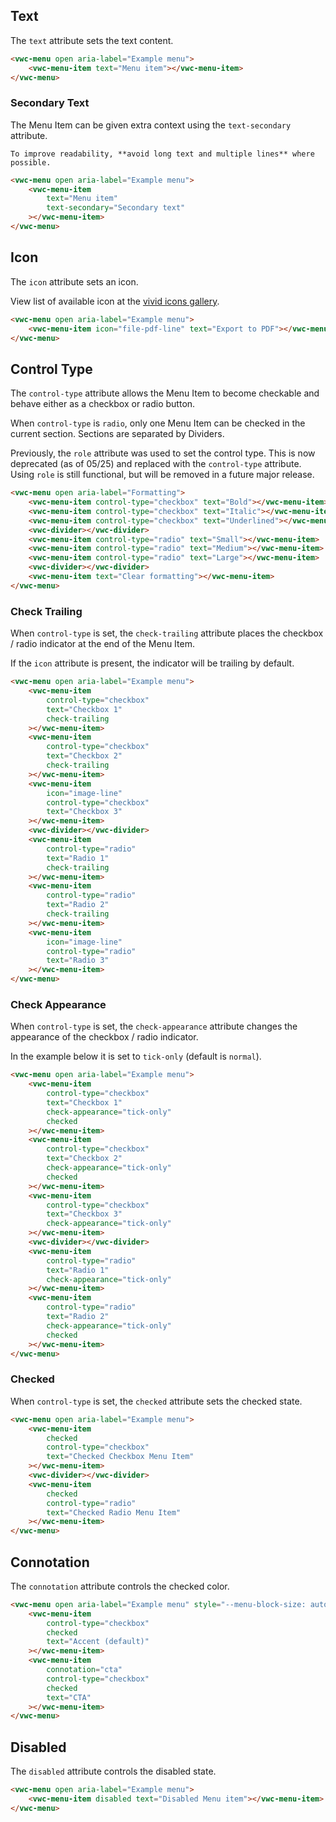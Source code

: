 ## Text

The `text` attribute sets the text content.

```html preview 100px
<vwc-menu open aria-label="Example menu">
	<vwc-menu-item text="Menu item"></vwc-menu-item>
</vwc-menu>
```

### Secondary Text

The Menu Item can be given extra context using the `text-secondary` attribute.

<vwc-note connotation="information">
	<vwc-icon slot="icon" name="info-line" label="Note:"></vwc-icon>

    To improve readability, **avoid long text and multiple lines** where possible.

</vwc-note>

```html preview 150px
<vwc-menu open aria-label="Example menu">
	<vwc-menu-item
		text="Menu item"
		text-secondary="Secondary text"
	></vwc-menu-item>
</vwc-menu>
```

## Icon

The `icon` attribute sets an icon.

View list of available icon at the [vivid icons gallery](/icons/icons-gallery/).

<!-- Uncomment when Icon slot is implemented
<vwc-note connotation="warning" headline="Deprecated Prop: icon">
	<vwc-icon slot="icon" name="warning-line" label="Warning:"></vwc-icon>

The `icon` prop is deprecated (as of 05/25) and directly replaced with `icon` slot. `icon` is still functional in the component but will be removed in a future major release. This will be communicated when it's removal becomes a release candidate at the end of the support period.

</vwc-note>
-->

```html preview 100px
<vwc-menu open aria-label="Example menu">
	<vwc-menu-item icon="file-pdf-line" text="Export to PDF"></vwc-menu-item>
</vwc-menu>
```

## Control Type

The `control-type` attribute allows the Menu Item to become checkable and behave either as a checkbox or radio button.

When `control-type` is `radio`, only one Menu Item can be checked in the current section. Sections are separated by Dividers.

<vwc-note connotation="warning" headline="Deprecated Prop: role">
	<vwc-icon slot="icon" name="warning-line" label="Warning:"></vwc-icon>

Previously, the `role` attribute was used to set the control type. This is now deprecated (as of 05/25) and replaced with the `control-type` attribute. Using `role` is still functional, but will be removed in a future major release.

</vwc-note>

```html preview 330px
<vwc-menu open aria-label="Formatting">
	<vwc-menu-item control-type="checkbox" text="Bold"></vwc-menu-item>
	<vwc-menu-item control-type="checkbox" text="Italic"></vwc-menu-item>
	<vwc-menu-item control-type="checkbox" text="Underlined"></vwc-menu-item>
	<vwc-divider></vwc-divider>
	<vwc-menu-item control-type="radio" text="Small"></vwc-menu-item>
	<vwc-menu-item control-type="radio" text="Medium"></vwc-menu-item>
	<vwc-menu-item control-type="radio" text="Large"></vwc-menu-item>
	<vwc-divider></vwc-divider>
	<vwc-menu-item text="Clear formatting"></vwc-menu-item>
</vwc-menu>
```

### Check Trailing

When `control-type` is set, the `check-trailing` attribute places the checkbox / radio indicator at the end of the Menu Item.

<vwc-note connotation="information">
	<vwc-icon slot="icon" name="info-line" label="Note:"></vwc-icon>

If the `icon` attribute is present, the indicator will be trailing by default.

</vwc-note>

```html preview 280px
<vwc-menu open aria-label="Example menu">
	<vwc-menu-item
		control-type="checkbox"
		text="Checkbox 1"
		check-trailing
	></vwc-menu-item>
	<vwc-menu-item
		control-type="checkbox"
		text="Checkbox 2"
		check-trailing
	></vwc-menu-item>
	<vwc-menu-item
		icon="image-line"
		control-type="checkbox"
		text="Checkbox 3"
	></vwc-menu-item>
	<vwc-divider></vwc-divider>
	<vwc-menu-item
		control-type="radio"
		text="Radio 1"
		check-trailing
	></vwc-menu-item>
	<vwc-menu-item
		control-type="radio"
		text="Radio 2"
		check-trailing
	></vwc-menu-item>
	<vwc-menu-item
		icon="image-line"
		control-type="radio"
		text="Radio 3"
	></vwc-menu-item>
</vwc-menu>
```

### Check Appearance

When `control-type` is set, the `check-appearance` attribute changes the appearance of the checkbox / radio indicator.

In the example below it is set to `tick-only` (default is `normal`).

```html preview 250px
<vwc-menu open aria-label="Example menu">
	<vwc-menu-item
		control-type="checkbox"
		text="Checkbox 1"
		check-appearance="tick-only"
		checked
	></vwc-menu-item>
	<vwc-menu-item
		control-type="checkbox"
		text="Checkbox 2"
		check-appearance="tick-only"
		checked
	></vwc-menu-item>
	<vwc-menu-item
		control-type="checkbox"
		text="Checkbox 3"
		check-appearance="tick-only"
	></vwc-menu-item>
	<vwc-divider></vwc-divider>
	<vwc-menu-item
		control-type="radio"
		text="Radio 1"
		check-appearance="tick-only"
	></vwc-menu-item>
	<vwc-menu-item
		control-type="radio"
		text="Radio 2"
		check-appearance="tick-only"
		checked
	></vwc-menu-item>
</vwc-menu>
```

### Checked

When `control-type` is set, the `checked` attribute sets the checked state.

```html preview 100px
<vwc-menu open aria-label="Example menu">
	<vwc-menu-item
		checked
		control-type="checkbox"
		text="Checked Checkbox Menu Item"
	></vwc-menu-item>
	<vwc-divider></vwc-divider>
	<vwc-menu-item
		checked
		control-type="radio"
		text="Checked Radio Menu Item"
	></vwc-menu-item>
</vwc-menu>
```

## Connotation

The `connotation` attribute controls the checked color.

```html preview 110px
<vwc-menu open aria-label="Example menu" style="--menu-block-size: auto;">
	<vwc-menu-item
		control-type="checkbox"
		checked
		text="Accent (default)"
	></vwc-menu-item>
	<vwc-menu-item
		connotation="cta"
		control-type="checkbox"
		checked
		text="CTA"
	></vwc-menu-item>
</vwc-menu>
```

## Disabled

The `disabled` attribute controls the disabled state.

```html preview 100px
<vwc-menu open aria-label="Example menu">
	<vwc-menu-item disabled text="Disabled Menu item"></vwc-menu-item>
</vwc-menu>
```
